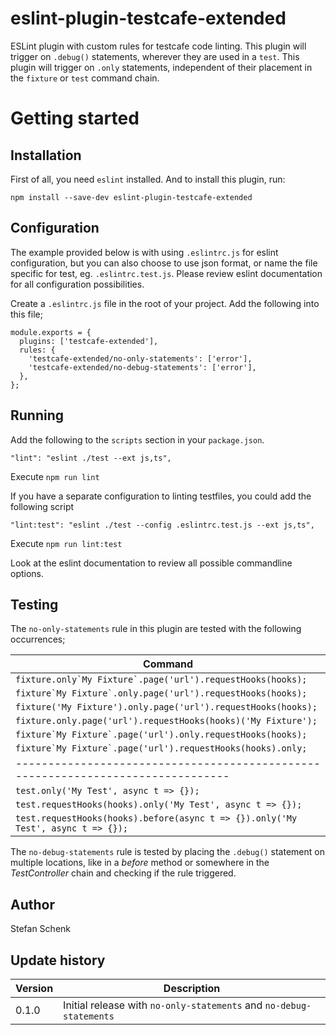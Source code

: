 # eslint-plugin-testcafe-extended

ESLint plugin with custom rules for testcafe code linting.
This plugin will trigger on `.debug()` statements, wherever they are used in a `test`.
This plugin will trigger on `.only` statements, independent of their placement in the `fixture` or `test` command chain.

# Getting started

## Installation

First of all, you need `eslint` installed. And to install this plugin, run:

```
npm install --save-dev eslint-plugin-testcafe-extended
```

## Configuration

The example provided below is with using `.eslintrc.js` for eslint configuration, but you can also choose to use json format, or name the file specific for test, eg. `.eslintrc.test.js`. Please review eslint documentation for all configuration possibilities.

Create a `.eslintrc.js` file in the root of your project. Add the following into this file;

```
module.exports = {
  plugins: ['testcafe-extended'],
  rules: {
    'testcafe-extended/no-only-statements': ['error'],
    'testcafe-extended/no-debug-statements': ['error'],
  },
};
```

## Running

Add the following to the `scripts` section in your `package.json`.

```
"lint": "eslint ./test --ext js,ts",
```

Execute `npm run lint`

If you have a separate configuration to linting testfiles, you could add the following script

```
"lint:test": "eslint ./test --config .eslintrc.test.js --ext js,ts",
```

Execute `npm run lint:test`

Look at the eslint documentation to review all possible commandline options.

## Testing

The `no-only-statements` rule in this plugin are tested with the following occurrences;

| Command                                                                          |
| -------------------------------------------------------------------------------- |
| `` fixture.only`My Fixture`.page('url').requestHooks(hooks); ``                  |
| `` fixture`My Fixture`.only.page('url').requestHooks(hooks); ``                  |
| `fixture('My Fixture').only.page('url').requestHooks(hooks);`                    |
| `fixture.only.page('url').requestHooks(hooks)('My Fixture');`                    |
| `` fixture`My Fixture`.page('url').only.requestHooks(hooks); ``                  |
| `` fixture`My Fixture`.page('url').requestHooks(hooks).only; ``                  |
| -------------------------------------------------------------------------------- |
| `test.only('My Test', async t => {});`                                           |
| `test.requestHooks(hooks).only('My Test', async t => {});`                       |
| `test.requestHooks(hooks).before(async t => {}).only('My Test', async t => {});` |

The `no-debug-statements` rule is tested by placing the `.debug()` statement on multiple locations, like in a _before_ method or somewhere in the _TestController_ chain and checking if the rule triggered.

## Author

Stefan Schenk

## Update history

| Version | Description                                                         |
| ------- | ------------------------------------------------------------------- |
| 0.1.0   | Initial release with `no-only-statements` and `no-debug-statements` |

